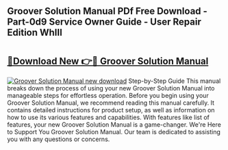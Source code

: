 ## Groover Solution Manual PDf Free Download - Part-0d9 Service Owner Guide - User Repair Edition WhIIl

# <h2><a href="http://bc56406.oget.top/?id=Groover+Solution+Manual">🔗Download New 👉🔴 Groover Solution Manual</a></h2>

[![Groover Solution Manual new download](https://i.imgur.com/5g1atiW.png)](http://bc56406.oget.top/?id=Groover+Solution+Manual)
Step-by-Step Guide This manual breaks down the process of using your new Groover Solution Manual into manageable steps for effortless operation. Before you begin using your Groover Solution Manual, we recommend reading this manual carefully. It contains detailed instructions for product setup, as well as information on how to use its various features and capabilities. With features like list of features, your new Groover Solution Manual is a game-changer. We're Here to Support You Groover Solution Manual. Our team is dedicated to assisting you with any questions or concerns.
